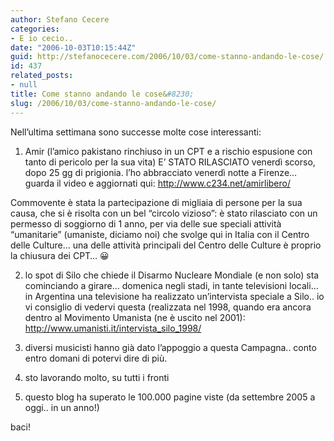 ```yaml
---
author: Stefano Cecere
categories:
- E io cecio..
date: "2006-10-03T10:15:44Z"
guid: http://stefanocecere.com/2006/10/03/come-stanno-andando-le-cose/
id: 437
related_posts:
- null
title: Come stanno andando le cose&#8230;
slug: /2006/10/03/come-stanno-andando-le-cose/
---
```


Nell&#8217;ultima settimana sono successe molte cose interessanti:

1) Amir (l&#8217;amico pakistano rinchiuso in un CPT e a rischio espusione con tanto di pericolo per la sua vita) E&#8217; STATO RILASCIATO venerdì scorso, dopo 25 gg di prigionia. l&#8217;ho abbracciato venerdì notte a Firenze&#8230; guarda il video e aggiornati qui: <http://www.c234.net/amirlibero/>

Commovente è stata la partecipazione di migliaia di persone per la sua causa, che si è risolta con un bel &#8220;circolo vizioso&#8221;: è stato rilasciato con un permesso di soggiorno di 1 anno, per via delle sue speciali attività &#8220;umanitarie&#8221; (umaniste, diciamo noi) che svolge qui in Italia con il Centro delle Culture&#8230; una delle attività principali del Centro delle Culture è proprio la chiusura dei CPT&#8230; 😀

2) lo spot di Silo che chiede il Disarmo Nucleare Mondiale (e non solo) sta cominciando a girare&#8230; domenica negli stadi, in tante televisioni locali&#8230; in Argentina una televisione ha realizzato un&#8217;intervista speciale a Silo.. io vi consiglio di vedervi questa (realizzata nel 1998, quando era ancora dentro al Movimento Umanista (ne è uscito nel 2001): <a target="_blank" href="http://www.umanisti.it/intervista_silo_1998/">http://www.umanisti.it/intervista_silo_1998/</a>

3) diversi musicisti hanno già dato l&#8217;appoggio a questa Campagna.. conto entro domani di potervi dire di più.

4) sto lavorando molto, su tutti i fronti

5) questo blog ha superato le 100.000 pagine viste (da settembre 2005 a oggi.. in un anno!)
  
baci!